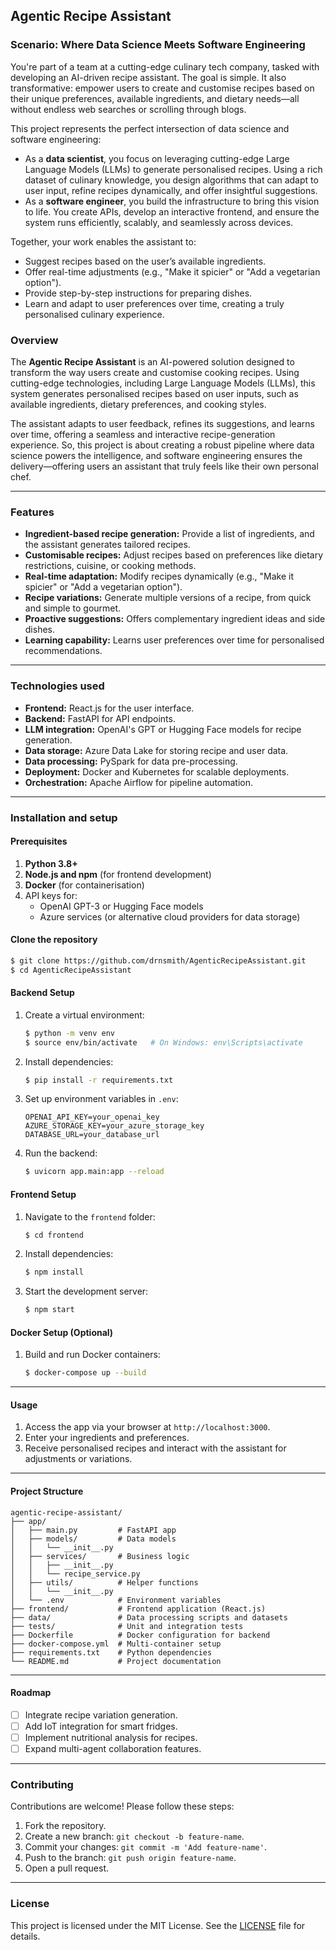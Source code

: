 ## Agentic Recipe Assistant

### Scenario: Where Data Science Meets Software Engineering
You're part of a team at a cutting-edge culinary tech company, tasked with developing an AI-driven recipe assistant. The goal is simple. It also transformative: empower users to create and customise recipes based on their unique preferences, available ingredients, and dietary needs—all without endless web searches or scrolling through blogs.

This project represents the perfect intersection of data science and software engineering:

 - As a **data scientist**, you focus on leveraging cutting-edge Large Language Models (LLMs) to generate personalised recipes. Using a rich dataset of culinary knowledge, you design algorithms that can adapt to user input, refine recipes dynamically, and offer insightful suggestions.
 - As a **software engineer**, you build the infrastructure to bring this vision to life. You create APIs, develop an interactive frontend, and ensure the system runs efficiently, scalably, and seamlessly across devices.

Together, your work enables the assistant to:
 - Suggest recipes based on the user’s available ingredients.
 - Offer real-time adjustments (e.g., "Make it spicier" or "Add a vegetarian option").
 - Provide step-by-step instructions for preparing dishes.
 - Learn and adapt to user preferences over time, creating a truly personalised culinary experience.

### Overview
The **Agentic Recipe Assistant** is an AI-powered solution designed to transform the way users create and customise cooking recipes. Using cutting-edge technologies, including Large Language Models (LLMs), this system generates personalised recipes based on user inputs, such as available ingredients, dietary preferences, and cooking styles. 

The assistant adapts to user feedback, refines its suggestions, and learns over time, offering a seamless and interactive recipe-generation experience.
So, this project is about creating a robust pipeline where data science powers the intelligence, and software engineering ensures the delivery—offering users an assistant that truly feels like their own personal chef.

---

### Features
- **Ingredient-based recipe generation:** Provide a list of ingredients, and the assistant generates tailored recipes.
- **Customisable recipes:** Adjust recipes based on preferences like dietary restrictions, cuisine, or cooking methods.
- **Real-time adaptation:** Modify recipes dynamically (e.g., "Make it spicier" or "Add a vegetarian option").
- **Recipe variations:** Generate multiple versions of a recipe, from quick and simple to gourmet.
- **Proactive suggestions:** Offers complementary ingredient ideas and side dishes.
- **Learning capability:** Learns user preferences over time for personalised recommendations.

---

### Technologies used
- **Frontend:** React.js for the user interface.
- **Backend:** FastAPI for API endpoints.
- **LLM integration:** OpenAI's GPT or Hugging Face models for recipe generation.
- **Data storage:** Azure Data Lake for storing recipe and user data.
- **Data processing:** PySpark for data pre-processing.
- **Deployment:** Docker and Kubernetes for scalable deployments.
- **Orchestration:** Apache Airflow for pipeline automation.

---

### Installation and setup

#### Prerequisites
1. **Python 3.8+**
2. **Node.js and npm** (for frontend development)
3. **Docker** (for containerisation)
4. API keys for:
   - OpenAI GPT-3 or Hugging Face models
   - Azure services (or alternative cloud providers for data storage)

#### Clone the repository
```bash
$ git clone https://github.com/drnsmith/AgenticRecipeAssistant.git
$ cd AgenticRecipeAssistant
```
#### Backend Setup
1. Create a virtual environment:
   ```bash
   $ python -m venv env
   $ source env/bin/activate   # On Windows: env\Scripts\activate
   ```
2. Install dependencies:
   ```bash
   $ pip install -r requirements.txt
   ```
3. Set up environment variables in `.env`:
   ```env
   OPENAI_API_KEY=your_openai_key
   AZURE_STORAGE_KEY=your_azure_storage_key
   DATABASE_URL=your_database_url
   ```
4. Run the backend:
   ```bash
   $ uvicorn app.main:app --reload
   ```

#### Frontend Setup
1. Navigate to the `frontend` folder:
   ```bash
   $ cd frontend
   ```
2. Install dependencies:
   ```bash
   $ npm install
   ```
3. Start the development server:
   ```bash
   $ npm start
   ```

#### Docker Setup (Optional)
1. Build and run Docker containers:
   ```bash
   $ docker-compose up --build
   ```

---

#### Usage
1. Access the app via your browser at `http://localhost:3000`.
2. Enter your ingredients and preferences.
3. Receive personalised recipes and interact with the assistant for adjustments or variations.

---

#### Project Structure
```
agentic-recipe-assistant/
├── app/
│   ├── main.py         # FastAPI app
│   ├── models/         # Data models
│   │   └── __init__.py
│   ├── services/       # Business logic
│   │   ├── __init__.py
│   │   └── recipe_service.py
│   ├── utils/          # Helper functions
│   │   └── __init__.py
│   └── .env            # Environment variables
├── frontend/           # Frontend application (React.js)
├── data/               # Data processing scripts and datasets
├── tests/              # Unit and integration tests
├── Dockerfile          # Docker configuration for backend
├── docker-compose.yml  # Multi-container setup
├── requirements.txt    # Python dependencies
└── README.md           # Project documentation

```

---

#### Roadmap
- [ ] Integrate recipe variation generation.
- [ ] Add IoT integration for smart fridges.
- [ ] Implement nutritional analysis for recipes.
- [ ] Expand multi-agent collaboration features.

---

### Contributing
Contributions are welcome! Please follow these steps:
1. Fork the repository.
2. Create a new branch: `git checkout -b feature-name`.
3. Commit your changes: `git commit -m 'Add feature-name'`.
4. Push to the branch: `git push origin feature-name`.
5. Open a pull request.

---

### License
This project is licensed under the MIT License. See the [LICENSE](LICENSE) file for details.

